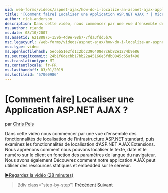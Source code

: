 ```yaml
---
uid: web-forms/videos/aspnet-ajax/how-do-i-localize-an-aspnet-ajax-application
title: '[Comment faire] Localiser une Application ASP.NET AJAX ? | Microsoft Docs'
author: rick-anderson
description: Dans cette vidéo, nous commencer par une vue d’ensemble des fonctionnalités de localisation de l’infrastructure ASP.NET standard et examinez les fonctionnalités de localisation de la...
ms.author: riande
ms.date: 08/10/2007
ms.assetid: 62188875-159b-4d9e-98b7-7fda3fdd5b76
msc.legacyurl: /web-forms/videos/aspnet-ajax/how-do-i-localize-an-aspnet-ajax-application
msc.type: video
ms.openlocfilehash: 5ec6b51e2fd1c2bc2396408e7c6b82e1274b9e86
ms.sourcegitcommit: 24b1f6decbb17bb22a45166e5fdb0845c65af498
ms.translationtype: MT
ms.contentlocale: fr-FR
ms.lasthandoff: 03/01/2019
ms.locfileid: "57060986"
---
```

<a name="how-do-i-localize-an-aspnet-ajax-application"></a>[Comment faire] Localiser une Application ASP.NET AJAX ?
====================
par [Chris Pels](https://twitter.com/chrispels)

Dans cette vidéo nous commencer par une vue d’ensemble des fonctionnalités de localisation de l’infrastructure ASP.NET standard, puis examinez les fonctionnalités de localisation d’ASP.NET AJAX Extensions. Nous apprenons comment nous pouvons localiser le texte, date et le numéro sur le client en fonction des paramètres de langue du navigateur. Nous avons également Découvrez comment notre application AJAX peut utiliser des ressources statiques et embedded sur le serveur.

[&#9654;Regardez la vidéo (28 minutes)](https://channel9.msdn.com/Blogs/ASP-NET-Site-Videos/how-do-i-localize-an-aspnet-ajax-application)

> [!div class="step-by-step"]
> [Précédent](how-do-i-implement-the-persistent-communications-pattern-with-the-updatepanel.md)
> [Suivant](how-do-i-implement-the-persistent-communications-pattern-using-web-services.md)
